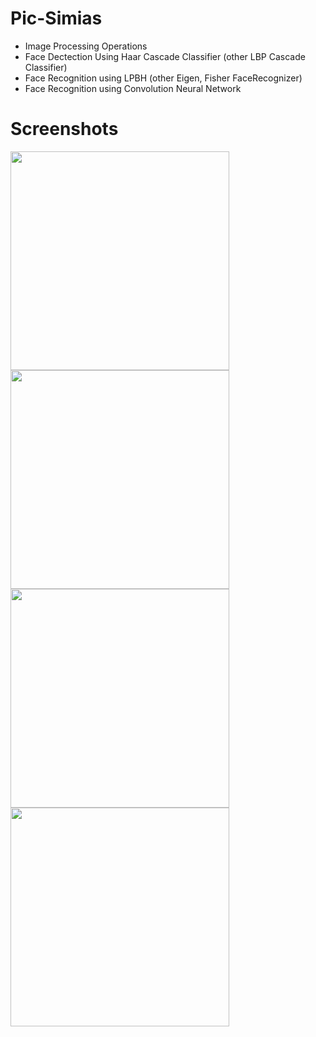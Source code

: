 # Pic-Simias
- Image Processing Operations
- Face Dectection Using Haar Cascade Classifier (other LBP Cascade Classifier)
- Face Recognition using LPBH (other Eigen, Fisher FaceRecognizer)
- Face Recognition using Convolution Neural Network


# Screenshots
<p float="left" >
  <kbd>
    <img src="http://res.cloudinary.com/nazeer/image/upload/v1527523859/pic_simias/11.png" width="350"/> 
  </kbd>
  <kbd>
    <img src="http://res.cloudinary.com/nazeer/image/upload/v1527523859/pic_simias/12.png" width="350"/>
  </kbd>
  <kbd>
    <img src="http://res.cloudinary.com/nazeer/image/upload/v1527523859/pic_simias/8.png" width="350"/>
  </kbd>
  <kbd>
    <img src="http://res.cloudinary.com/nazeer/image/upload/v1527523859/pic_simias/6.png" width="350"/>
  </kbd>
</p
